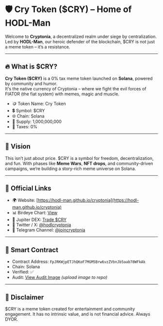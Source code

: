 # 🛡️ Cry Token ($CRY) – Home of HODL-Man

Welcome to **Cryptonia**, a decentralized realm under siege by centralization. Led by **HODL-Man**, our heroic defender of the blockchain, $CRY is not just a meme token – it’s a resistance.

---

## 🔥 What is $CRY?

**Cry Token ($CRY)** is a 0% tax meme token launched on **Solana**, powered by community and humor.  
It's the native currency of Cryptonia – where we fight the evil forces of FIATOR (the fiat system) with memes, magic and muscle.

- 🪙 Token Name: Cry Token  
- 💲 Symbol: $CRY  
- 🌐 Chain: Solana  
- 🧱 Supply: 1,000,000,000  
- 🚫 Taxes: 0%

---

## 🧠 Vision

This isn’t just about price. $CRY is a symbol for freedom, decentralization, and fun. With phases like **Meme Wars**, **NFT drops**, and community-driven campaigns, we’re building a story-rich meme universe on Solana.

---

## 🔗 Official Links

- 🌍 Website: [https://hodl-man.github.io/cryptonia](https://hodl-man.github.io/cryptonia)  
- 📊 Birdeye Chart: [View](https://birdeye.so/token/FpJRKWjpETJhQKoF7MGM5Brw6vzZVbnJb5aab78WFkAk?chain=solana&tab=trades)  
- 🔁 Jupiter DEX: [Trade $CRY](https://jup.ag/tokens/FpJRKWjpETJhQKoF7MGM5Brw6vzZVbnJb5aab78WFkAk)  
- 📣 Twitter / X: [@hodlcryptonia](https://x.com/HODLcrytoken)  
- 💬 Telegram Channel: [@joincryptonia](https://t.me/joincryptonia)

---

## 📜 Smart Contract

- Contract Address: `FpJRKWjpETJhQKoF7MGM5Brw6vzZVbnJb5aab78WFkAk`
- Chain: Solana  
- Verified: ✅  
- Audit: [View Audit Image](./A_Smart_Contract_Audit_Report_for_Cry_Token_($CRY).png) *(upload image to repo)*

---

## 📎 Disclaimer

$CRY is a meme token created for entertainment and community engagement. It has no intrinsic value, and is not financial advice. Always DYOR.

